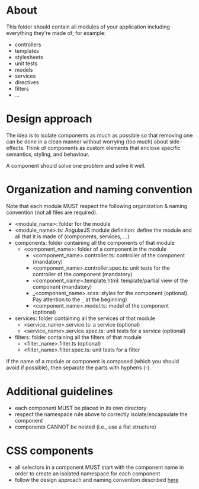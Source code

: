 # About
This folder should contain all modules of your application including everything they're made of; for example:
* controllers
* templates
* stylesheets
* unit tests
* models
* services
* directives
* filters
* ...

# Design approach
The idea is to isolate components as much as possible so that removing one can be done in a clean manner without worrying (too much) about side-effects.
Think of components as custom elements that enclose specific semantics, styling, and behaviour.

A component should solve one problem and solve it well.

# Organization and naming convention
Note that each module MUST respect the following organization & naming convention (not all files are required).
*  <module_name>: folder for the module
  * <module_name>.ts: AngularJS module definition: define the module and all that it is made of (components, services, ...)
  * components: folder containing all the components of that module
    * <component_name>: folder of a component in the module
      *  <component_name>.controller.ts: controller of the component (mandatory)
      *  <component_name>.controller.spec.ts: unit tests for the controller of the component (mandatory)
      *  <component_name>.template.html: template/partial view of the component (mandatory)
      * _<component_name>.scss: styles for the component (optional). Pay attention to the `_` at the beginning)
      *  <component_name>.model.ts: model of the component (optional)
  * services: folder containing all the services of that module      
    * <service_name>.service.ts: a service (optional)
    * <service_name>.service.spec.ts: unit tests for a service (optional)
  * filters: folder containing all the filters of that module  
    *  <filter_name>.filter.ts (optional)
    *  <filter_name>.filter.spec.ts: unit tests for a filter

If the name of a module or component is composed (which you should avoid if possible), then separate the parts with hyphens (-).

# Additional guidelines
* each component MUST be placed in its own directory
* respect the namespace rule above to correctly isolate/encapsulate the component
* components CANNOT be nested (i.e., use a flat structure)

# CSS components
* all selectors in a component MUST start with the component name in order to create an isolated namespace for each component
* follow the design approach and naming convention described [here](../css/README.md)
